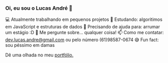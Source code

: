 ### Oi, eu sou o Lucas André 👋

💻 Atualmente trabalhando em pequenos projetos
🌱 Estudando: algoritimos em JavaScript e estruturas de dados
🤔 Precisando de ajuda para: arrumar um estágio :D
💬 Me pergunte sobre... qualquer coisa!
📫 Como me contatar: dev.lucas.andre@gmail.com ou pelo número (61)98587-0674
😅 Fun fact: sou péssimo em damas

Dê uma olhada no meu [portfólio.](https://lucas-andre.github.io)
